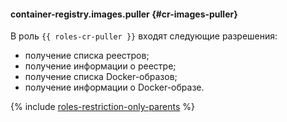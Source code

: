 #### container-registry.images.puller {#cr-images-puller}

В роль `{{ roles-cr-puller }}` входят следующие разрешения: 

- получение списка реестров;
- получение информации о реестре;
- получение списка Docker-образов;
- получение информации о Docker-образе.

{% include [roles-restriction-only-parents](iam/roles-restriction-only-parents.md) %}
